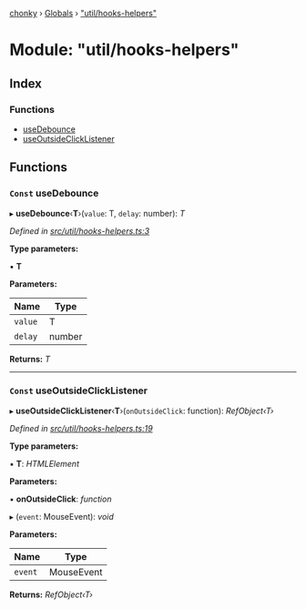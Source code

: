 [chonky](../README.md) › [Globals](../globals.md) › ["util/hooks-helpers"](_util_hooks_helpers_.md)

# Module: "util/hooks-helpers"

## Index

### Functions

* [useDebounce](_util_hooks_helpers_.md#const-usedebounce)
* [useOutsideClickListener](_util_hooks_helpers_.md#const-useoutsideclicklistener)

## Functions

### `Const` useDebounce

▸ **useDebounce**‹**T**›(`value`: T, `delay`: number): *T*

*Defined in [src/util/hooks-helpers.ts:3](https://github.com/TimboKZ/Chonky/blob/ca45eac/src/util/hooks-helpers.ts#L3)*

**Type parameters:**

▪ **T**

**Parameters:**

Name | Type |
------ | ------ |
`value` | T |
`delay` | number |

**Returns:** *T*

___

### `Const` useOutsideClickListener

▸ **useOutsideClickListener**‹**T**›(`onOutsideClick`: function): *RefObject‹T›*

*Defined in [src/util/hooks-helpers.ts:19](https://github.com/TimboKZ/Chonky/blob/ca45eac/src/util/hooks-helpers.ts#L19)*

**Type parameters:**

▪ **T**: *HTMLElement*

**Parameters:**

▪ **onOutsideClick**: *function*

▸ (`event`: MouseEvent): *void*

**Parameters:**

Name | Type |
------ | ------ |
`event` | MouseEvent |

**Returns:** *RefObject‹T›*
